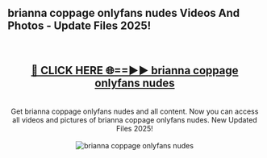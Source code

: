 <h2>brianna coppage onlyfans nudes Videos And Photos - Update Files 2025!</h2>
<br>
<div align="center">
<h2><a href="https://linkcuts.com/hfmhzwbr" rel="nofollow">🔴 CLICK HERE 🌐==►► brianna coppage onlyfans nudes</a></h2>
<br>
Get brianna coppage onlyfans nudes and all content. Now you can access all videos and pictures of brianna coppage onlyfans nudes. New Updated Files 2025!
<br>
<br>
<a href="https://linkcuts.com/hfmhzwbr" rel="nofollow" data-target="animated-image.originalLink"><img src="https://i.ibb.co.com/WyWwxjT/player-gif2.gif" alt="brianna coppage onlyfans nudes" style="max-width: 100%; display: inline-block;" data-target="animated-image.originalImage"></a>
</div>
<br>
